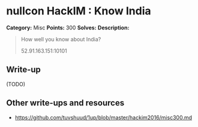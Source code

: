 # nullcon HackIM : Know India

**Category:** Misc
**Points:** 300
**Solves:** 
**Description:**

> How well you know about India?
> 
> 
> 52.91.163.151:10101


## Write-up

(TODO)

## Other write-ups and resources

* <https://github.com/tuvshuud/1up/blob/master/hackim2016/misc300.md>
